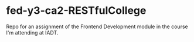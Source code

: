# fed-y3-ca2-RESTfulCollege
Repo for an assignment of the Frontend Development module in the course I'm attending at IADT.
